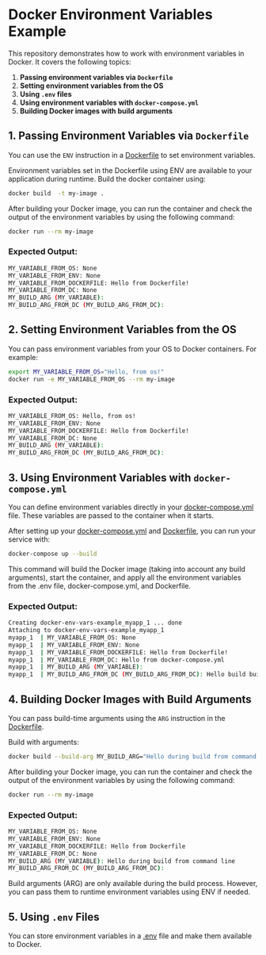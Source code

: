 
# Docker Environment Variables Example

This repository demonstrates how to work with environment variables in Docker. It covers the following topics:

1. **Passing environment variables via `Dockerfile`**
2. **Setting environment variables from the OS**
3. **Using `.env` files**
4. **Using environment variables with `docker-compose.yml`**
5. **Building Docker images with build arguments**

## 1. Passing Environment Variables via `Dockerfile`

You can use the `ENV` instruction in a [Dockerfile](Dockerfile) to set environment variables.

Environment variables set in the Dockerfile using ENV are available to your application during runtime. Build the docker container using:

```bash
docker build  -t my-image .
```
After building your Docker image, you can run the container and check the output of the environment variables by using the following command:

```bash
docker run --rm my-image
```

### Expected Output:
```bash
MY_VARIABLE_FROM_OS: None
MY_VARIABLE_FROM_ENV: None
MY_VARIABLE_FROM_DOCKERFILE: Hello from Dockerfile!
MY_VARIABLE_FROM_DC: None
MY_BUILD_ARG (MY_VARIABLE): 
MY_BUILD_ARG_FROM_DC (MY_BUILD_ARG_FROM_DC):
```

## 2. Setting Environment Variables from the OS

You can pass environment variables from your OS to Docker containers. For example:

```bash
export MY_VARIABLE_FROM_OS="Hello, from os!"
docker run -e MY_VARIABLE_FROM_OS --rm my-image
```
### Expected Output:
```bash
MY_VARIABLE_FROM_OS: Hello, from os!
MY_VARIABLE_FROM_ENV: None
MY_VARIABLE_FROM_DOCKERFILE: Hello from Dockerfile!
MY_VARIABLE_FROM_DC: None
MY_BUILD_ARG (MY_VARIABLE): 
MY_BUILD_ARG_FROM_DC (MY_BUILD_ARG_FROM_DC): 
```


## 3. Using Environment Variables with `docker-compose.yml`

You can define environment variables directly in your [docker-compose.yml](docker-compose.yml) file.
These variables are passed to the container when it starts. 

After setting up your [docker-compose.yml](docker-compose.yml) and [Dockerfile](Dockerfile), you can run your service with:

```bash
docker-compose up --build
```

This command will build the Docker image (taking into account any build arguments), start the container, and apply all the environment variables from the .env file, docker-compose.yml, and Dockerfile.

### Expected Output:

```bash
Creating docker-env-vars-example_myapp_1 ... done
Attaching to docker-env-vars-example_myapp_1
myapp_1  | MY_VARIABLE_FROM_OS: None
myapp_1  | MY_VARIABLE_FROM_ENV: None
myapp_1  | MY_VARIABLE_FROM_DOCKERFILE: Hello from Dockerfile!
myapp_1  | MY_VARIABLE_FROM_DC: Hello from docker-compose.yml
myapp_1  | MY_BUILD_ARG (MY_VARIABLE): 
myapp_1  | MY_BUILD_ARG_FROM_DC (MY_BUILD_ARG_FROM_DC): Hello build build ARG from docker-compose.yml
```

## 4. Building Docker Images with Build Arguments

You can pass build-time arguments using the `ARG` instruction in the [Dockerfile](Dockerfile).

Build with arguments:

```bash
docker build --build-arg MY_BUILD_ARG="Hello during build from command line" -t my-image .
```

After building your Docker image, you can run the container and check the output of the environment variables by using the following command:

```bash
docker run --rm my-image
```

### Expected Output:
```bash
MY_VARIABLE_FROM_OS: None
MY_VARIABLE_FROM_ENV: None
MY_VARIABLE_FROM_DOCKERFILE: Hello from Dockerfile
MY_VARIABLE_FROM_DC: None
MY_BUILD_ARG (MY_VARIABLE): Hello during build from command line
MY_BUILD_ARG_FROM_DC (MY_BUILD_ARG_FROM_DC):
```

Build arguments (ARG) are only available during the build process. However, you can pass them to runtime environment variables using ENV if needed.

## 5. Using `.env` Files

You can store environment variables in a [.env](.env) file and make them available to Docker.
